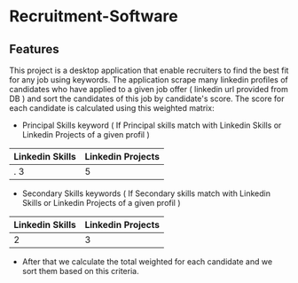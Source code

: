 # Recruitment-Software

## Features
This project is a desktop application that enable recruiters to find the best fit for any job using keywords. The application scrape many linkedin profiles of candidates who have applied to a given job offer ( linkedin url provided from DB ) and sort the candidates of this job by candidate's score. The score for each candidate is calculated using this weighted matrix:

* Principal Skills keyword ( If Principal skills match  with Linkedin Skills or Linkedin Projects of a given profil )

| Linkedin Skills  | Linkedin Projects |  
| -------------    | -------------     |
| .    3           |        5          |

* Secondary Skills keywords  ( If Secondary skills match  with Linkedin Skills or Linkedin Projects of a given profil )

| Linkedin Skills  | Linkedin Projects |
| ------------- | -------------        |    
| 2             |            3         |


* After that we calculate the total weighted for each candidate and we sort them based on this criteria.

